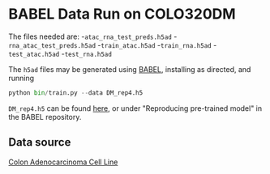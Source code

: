 # BABEL Data Run on COLO320DM
The files needed are:
-`atac_rna_test_preds.h5ad`
-`rna_atac_test_preds.h5ad`
-`train_atac.h5ad`
-`train_rna.h5ad`
-`test_atac.h5ad`
-`test_rna.h5ad`

The `h5ad` files may be generated using [BABEL](https://github.com/wukevin/babel), installing as directed, and running
```python
python bin/train.py --data DM_rep4.h5
```

`DM_rep4.h5` can be found [here](https://office365stanford-my.sharepoint.com/:u:/g/personal/wukevin_stanford_edu/Edq1Cr6qejpOgzjZGa4bkvwB-LyH5MLbkLD6wGQCL4jvwA?e=T8IO54), or under "Reproducing pre-trained model" in the BABEL repository.

## Data source
[Colon Adenocarcinoma Cell Line](https://pubmed.ncbi.nlm.nih.gov/498117/)
